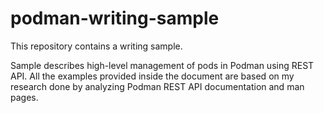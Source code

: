 # podman-writing-sample

This repository contains a writing sample.

Sample describes high-level management of pods in Podman using REST API. All the examples provided inside the document are based on my research done by analyzing Podman REST API documentation and man pages.
